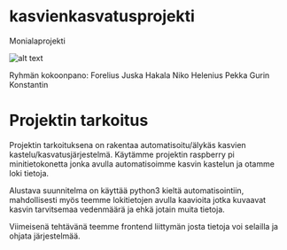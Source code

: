 # kasvienkasvatusprojekti
Monialaprojekti

![alt text](https://raw.githubusercontent.com/NikoHakala/kasvienkasvatusprojekti/master/Kuvat/Kasvienkastelujarjestelma.png)

Ryhmän kokoonpano:
Forelius Juska
Hakala Niko
Helenius Pekka
Gurin Konstantin

# Projektin tarkoitus

Projektin tarkoituksena on rakentaa automatisoitu/älykäs kasvien kastelu/kasvatusjärjestelmä.
Käytämme projektin raspberry pi minitietokonetta jonka avulla automatisoimme kasvin kastelun ja otamme loki tietoja.

Alustava suunnitelma on käyttää python3 kieltä automatisointiin, mahdollisesti myös teemme lokitietojen avulla 
kaavioita jotka kuvaavat kasvin tarvitsemaa vedenmäärä ja ehkä jotain muita tietoja.

Viimeisenä tehtävänä teemme frontend liittymän josta tietoja voi selailla ja ohjata järjestelmää.


